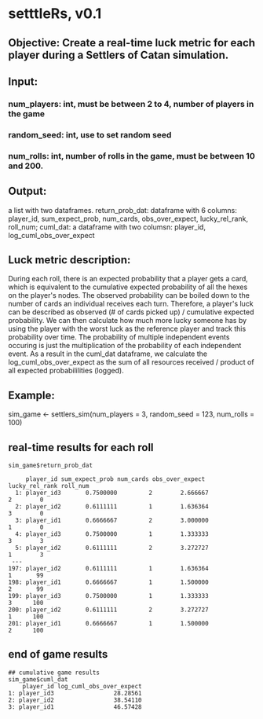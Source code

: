 # setttleRs, v0.1

## Objective: Create a real-time luck metric for each player during a Settlers of Catan simulation. 
## Input: 
### num_players: int, must be between 2 to 4, number of players in the game
### random_seed: int, use to set random seed
### num_rolls: int, number of rolls in the game, must be between 10 and 200.

## Output: 
a list with two dataframes. return_prob_dat: dataframe with 6 columns: player_id, sum_expect_prob, num_cards, obs_over_expect, lucky_rel_rank, roll_num;  cuml_dat: a dataframe with two columsn: player_id, log_cuml_obs_over_expect

## Luck metric description:
During each roll, there is an expected probability that a player gets a card, which is equivalent to the cumulative expected probability of all the hexes on the player's nodes. The observed probability can be boiled down to the number of cards an individual receives each turn. Therefore, a player's luck can be described as observed (# of cards picked up) / cumulative expected probability. We can then calculate how much more lucky someone has by using the player with the worst luck as the reference player and track this probability over time. The probability of multiple independent events occuring is just the multiplication of the probability of each independent event. As a result in the cuml_dat dataframe, we calculate the log_cuml_obs_over_expect as the sum of all resources received / product of all expected probabililities (logged). 


## Example:
sim_game <- settlers_sim(num_players = 3, random_seed = 123, num_rolls = 100)

## real-time results for each roll
```
sim_game$return_prob_dat

     player_id sum_expect_prob num_cards obs_over_expect lucky_rel_rank roll_num
  1: player_id3       0.7500000         2        2.666667              2        0
  2: player_id2       0.6111111         1        1.636364              3        0
  3: player_id1       0.6666667         2        3.000000              1        0
  4: player_id3       0.7500000         1        1.333333              3        3
  5: player_id2       0.6111111         2        3.272727              1        3
 ---                                                                             
197: player_id2       0.6111111         1        1.636364              1       99
198: player_id1       0.6666667         1        1.500000              2       99
199: player_id3       0.7500000         1        1.333333              3      100
200: player_id2       0.6111111         2        3.272727              1      100
201: player_id1       0.6666667         1        1.500000              2      100
```
## end of game results

```
## cumulative game results
sim_game$cuml_dat
    player_id log_cuml_obs_over_expect
1: player_id3                 28.28561
2: player_id2                 38.54110
3: player_id1                 46.57428
```
